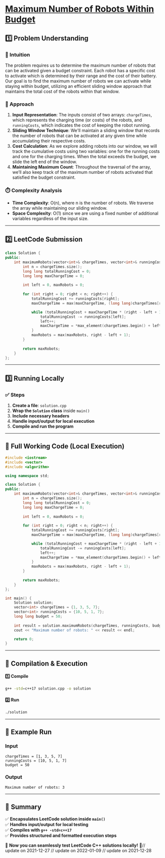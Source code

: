 # **[Maximum Number of Robots Within Budget](https://leetcode.com/problems/maximum-number-of-robots-within-budget/description/)**  

## **1️⃣ Problem Understanding**  
### **📌 Intuition**  
The problem requires us to determine the maximum number of robots that can be activated given a budget constraint. Each robot has a specific cost to activate which is determined by their range and the cost of their battery. Our goal is to find the maximum number of robots we can activate while staying within budget, utilizing an efficient sliding window approach that maintains the total cost of the robots within that window.

### **🚀 Approach**  
1. **Input Representation**: The inputs consist of two arrays: `chargeTimes`, which represents the charging time (or costs) of the robots, and `runningCosts`, which indicates the cost of keeping the robot running.
2. **Sliding Window Technique**: We'll maintain a sliding window that records the number of robots that can be activated at any given time while accumulating their respective costs.
3. **Cost Calculation**: As we explore adding robots into our window, we will track the cumulative costs using two variables: one for the running costs and one for the charging times. When the total exceeds the budget, we slide the left end of the window.
4. **Maintaining Maximum Count**: Throughout the traversal of the array, we’ll also keep track of the maximum number of robots activated that satisfied the budget constraint.

### **⏱️ Complexity Analysis**  
- **Time Complexity**: O(n), where n is the number of robots. We traverse the array while maintaining our sliding window.
- **Space Complexity**: O(1) since we are using a fixed number of additional variables regardless of the input size.  

---  

## **2️⃣ LeetCode Submission**  
```cpp
class Solution {
public:
    int maximumRobots(vector<int>& chargeTimes, vector<int>& runningCosts, long long budget) {
        int n = chargeTimes.size();
        long long totalRunningCost = 0;
        long long maxChargeTime = 0;
        
        int left = 0, maxRobots = 0;
        
        for (int right = 0; right < n; right++) {
            totalRunningCost += runningCosts[right];
            maxChargeTime = max(maxChargeTime, (long long)chargeTimes[right]);

            while (totalRunningCost + maxChargeTime * (right - left + 1) > budget) {
                totalRunningCost -= runningCosts[left];
                left++;
                maxChargeTime = *max_element(chargeTimes.begin() + left, chargeTimes.begin() + right + 1);
            }
            maxRobots = max(maxRobots, right - left + 1);
        }
        
        return maxRobots;
    }
};  
```  

---  

## **3️⃣ Running Locally**  
### **✅ Steps**  
1. **Create a file**: `solution.cpp`  
2. **Wrap the `Solution` class** inside `main()`  
3. **Include necessary headers**  
4. **Handle input/output for local execution**  
5. **Compile and run the program**  

---  

## **📝 Full Working Code (Local Execution)**  
```cpp
#include <iostream>
#include <vector>
#include <algorithm>

using namespace std;

class Solution {
public:
    int maximumRobots(vector<int>& chargeTimes, vector<int>& runningCosts, long long budget) {
        int n = chargeTimes.size();
        long long totalRunningCost = 0;
        long long maxChargeTime = 0;
        
        int left = 0, maxRobots = 0;
        
        for (int right = 0; right < n; right++) {
            totalRunningCost += runningCosts[right];
            maxChargeTime = max(maxChargeTime, (long long)chargeTimes[right]);

            while (totalRunningCost + maxChargeTime * (right - left + 1) > budget) {
                totalRunningCost -= runningCosts[left];
                left++;
                maxChargeTime = *max_element(chargeTimes.begin() + left, chargeTimes.begin() + right + 1);
            }
            maxRobots = max(maxRobots, right - left + 1);
        }
        
        return maxRobots;
    }
};

int main() {
    Solution solution;
    vector<int> chargeTimes = {1, 3, 5, 7};
    vector<int> runningCosts = {10, 5, 1, 7};
    long long budget = 50;
    
    int result = solution.maximumRobots(chargeTimes, runningCosts, budget);
    cout << "Maximum number of robots: " << result << endl;

    return 0;
}
```  

---  

## **🔧 Compilation & Execution**  
#### **1️⃣ Compile**  
```bash
g++ -std=c++17 solution.cpp -o solution
```  

#### **2️⃣ Run**  
```bash
./solution
```  

---  

## **🎯 Example Run**  
### **Input**  
```
chargeTimes = [1, 3, 5, 7]
runningCosts = [10, 5, 1, 7]
budget = 50
```  
### **Output**  
```
Maximum number of robots: 3
```  

---  

## **📌 Summary**  
✅ **Encapsulates LeetCode solution inside `main()`**  
✅ **Handles input/output for local testing**  
✅ **Compiles with `g++ -std=c++17`**  
✅ **Provides structured and formatted execution steps**  

🚀 **Now you can seamlessly test LeetCode C++ solutions locally!** 🚀// update on 2021-12-27
// update on 2022-01-09
// update on 2021-12-28
